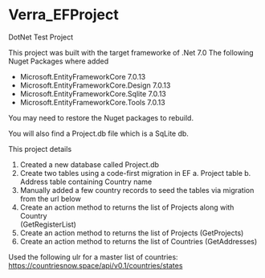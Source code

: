 # Verra_EFProject
DotNet Test Project

This project was built with the target frameworke of .Net 7.0
The following Nuget Packages where added
- Microsoft.EntityFrameworkCore 7.0.13
- Microsoft.EntityFrameworkCore.Design 7.0.13
- Microsoft.EntityFrameworkCore.Sqlite 7.0.13
- Microsoft.EntityFrameworkCore.Tools  7.0.13

You may need to restore the Nuget packages to rebuild.

You will also find a Project.db file which is a SqLite db.

This project details
 1.	Created a new database called Project.db
 2.	Create two tables using a code-first migration in EF
	a.	Project table
	b.	Address table containing Country name
 3.	Manually added a few country records to seed the tables via migration from the url below
 4.	Create an action method to returns the list of Projects along with Country 		
        (GetRegisterList)
 5.	Create an action method to returns the list of Projects 
		(GetProjects)
 6.	Create an action method to returns the list of Countries
        (GetAddresses)


 Used the following ulr for a master list of countries:	
 https://countriesnow.space/api/v0.1/countries/states
